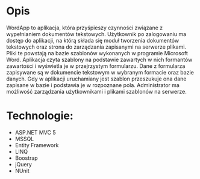 # Opis

WordApp to aplikacja, która przyśpieszy czynności związane z wypełnianiem dokumentów tekstowych. Użytkownik po zalogowaniu ma dostęp do aplikacji, na którą składa się moduł tworzenia dokumentów tekstowych oraz strona do zarządzania zapisanymi na serwerze plikami. Pliki te powstają na bazie szablonów wykonanych w programie Microsoft Word. Aplikacja czyta szablony na podstawie zawartych w nich formantów zawartości i wyświetla je w przejrzystym formularzu. Dane z formularza zapisywane są w dokumencie tekstowym w wybranym formacie oraz bazie danych. Gdy w aplikacji uruchamiany jest szablon przeszukuje ona dane zapisane w bazie i podstawia je w rozpoznane pola. Administrator ma możliwość zarządzania użytkownikami i plikami szablonów na serwerze.

# Technologie:

- ASP.NET MVC 5
- MSSQL
- Entity Framework
- LINQ
- Boostrap
- jQuery
- NUnit

